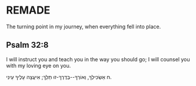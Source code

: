# REMADE 

The turning point in my journey, when everything fell into place.

## Psalm 32:8 

I will instruct you and teach you in the way you should go;
    I will counsel you with my loving eye on you.

 ח  אַשְׂכִּילְךָ, וְאוֹרְךָ--בְּדֶרֶךְ-זוּ תֵלֵךְ;    אִיעֲצָה עָלֶיךָ עֵינִי.

